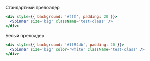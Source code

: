 Стандартный прелоадер

```jsx
<div style={{ background: '#fff', padding: 20 }}>
  <Spinner size='big' className='test-class' />
</div>
```

Белый прелоадер

```jsx
<div style={{ background: '#1f84db', padding: 20 }}>
  <Spinner size='big' color='white' className='test-class' />
</div>
```
